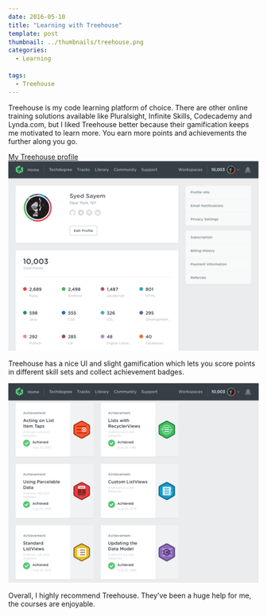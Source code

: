 ```yaml
---
date: 2016-05-10
title: "Learning with Treehouse"
template: post
thumbnail: ../thumbnails/treehouse.png
categories:
  - Learning

tags:
  - Treehouse
---
```


Treehouse is my code learning platform of choice. There are other online training solutions available like Pluralsight, Infinite Skills, Codecademy and Lynda.com, but I liked Treehouse better because their gamification keeps me motivated to learn more. You earn more points and achievements the further along you go. 

[My Treehouse profile][3]
![first-screenshot][1]


Treehouse has a nice UI and slight gamification which lets you score points in different skill sets and collect achievement badges.

![second-screenshot][2]

Overall, I highly recommend Treehouse. They’ve been a huge help for me, the courses are enjoyable.

[1]: ../images/treehouse_achievement.png
[2]: ../images/treehouse_achievement2.png
[3]: https://teamtreehouse.com/syed